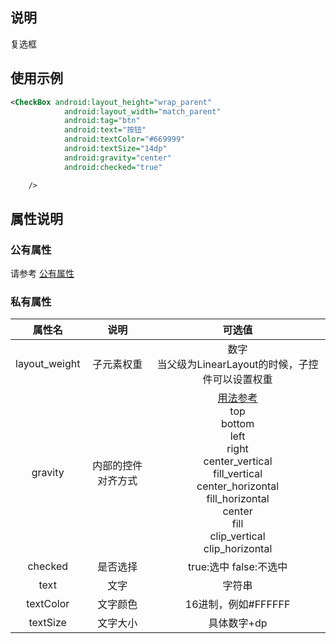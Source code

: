## 说明
复选框
## 使用示例
```xml
<CheckBox android:layout_height="wrap_parent"
            android:layout_width="match_parent"
            android:tag="btn"
            android:text="按钮"
            android:textColor="#669999"
            android:textSize="14dp"
            android:gravity="center"
            android:checked="true"

    />
```

## 属性说明

### 公有属性
请参考 [公有属性](/zh-cn/funcs/ui-native-view.md#公有属性)

### 私有属性

| 属性名 | 说明 | 可选值 |
| :------: | :------: | :------: |
| layout_weight | 子元素权重 | 数字<br/>当父级为LinearLayout的时候，子控件可以设置权重|
| gravity | 内部的控件对齐方式 |[用法参考](https://blog.csdn.net/gaojinshan/article/details/44917205)<br/>top<br/>bottom<br/>left<br/>right<br/>center_vertical<br/>fill_vertical<br/>center_horizontal<br/>fill_horizontal<br/>center<br/>fill<br/>clip_vertical<br/>clip_horizontal<br/> |
| checked | 是否选择 | true:选中 false:不选中 |
| text | 文字 | 字符串 |
| textColor | 文字颜色 | 16进制，例如#FFFFFF |
| textSize | 文字大小 | 具体数字+dp |

